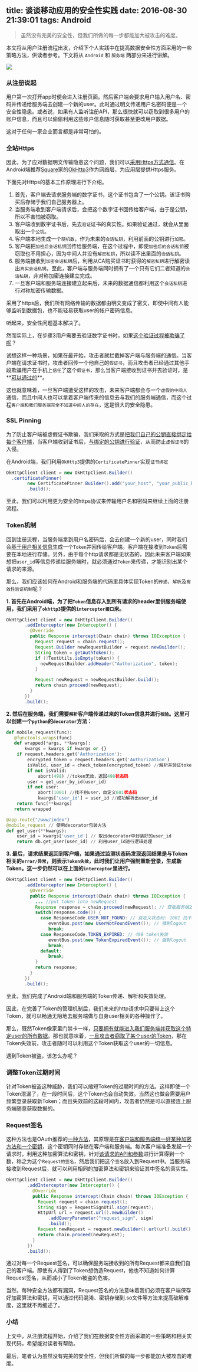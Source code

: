 title: 谈谈移动应用的安全性实践
date: 2016-08-30 21:39:01
tags: Android
---
>虽然没有完美的安全性，但我们所做的每一步都能加大被攻击的难度。

<!-- more -->

本文将从用户注册流程出发，介绍下个人实践中在提高数据安全性方面采用的一些策略方法，供读者参考。下文将从 `Android` 和 `服务端` 两部分来进行讲解。

![](http://upload-images.jianshu.io/upload_images/281665-29572b7461c3d279.jpeg?imageMogr2/auto-orient/strip%7CimageView2/2/w/1240)



### 从注册说起

用户第一次打开app时便会进入注册页面。然后客户端会要求用户输入用户名、密码并传递给服务端去创建一个新的user。此时通过明文传递用户名密码便是一个安全性隐患。或者说，如果有人监听注册API，那么很快就可以窃取到很多用户的账户信息，而且可以偷偷利用这些账户信息随时获取甚至更改用户数据。

这对于任何一家企业而言都是非常可怕的。



### 全站Https

因此，为了应对数据明文传输隐患这个问题，我们可以<u>采用[Https](https://en.wikipedia.org/wiki/HTTPS)方式通信</u>。在Android端推荐[Square](http://square.github.io/)家的[OkHttp3](https://github.com/square/okhttp)作为网络层，为应用层提供Https服务。

下面先对Https的基本工作原理进行下介绍。

1. 首先，客户端去请求服务端的数字证书，这个证书包含了一个公钥。该证书购买后存储于我们自己服务器上。
2. 当服务端收到客户端请求后，会把这个数字证书回传给客户端，由于是公钥，所以不害怕被窃取。
3. 客户端收到数字证书后，先去`验证`证书的真实性。如果验证通过，就会从里面取出一个`公钥`。
4. 客户端本地生成一个`随机数`，作为未来的`会话私钥`，利用前面的公钥进行`加密`。
5. 客户端把`加密后会话私钥`回传给服务端，在这个过程中，即使`加密后的会话私钥`被窃取也不用担心，因为中间人并没有`解密私钥`，所以读不出里面的`会话私钥`。
6. 服务端接收到`加密会话私钥`后，利用从CA购买证书时获得的`解密私钥`进行解密读出`真实会话私钥`。至此，客户端与服务端同时拥有了一个只有它们二者知道的`会话私钥`，非对称加密连接建立完成。
7. 一旦客户端和服务端连接建立起来后，未来的数据通信都利用这个`会话私钥`进行对称加密传输数据。

采用了https后，我们所有网络传输的数据都由明文变成了密文，即使中间有人能够监听到数据包，也不能轻易获取user的帐户密码信息。

听起来，安全性问题基本解决了。

然而实际上，在步骤3用户需要去验证数字证书时，如果<u>这个验证过程被欺骗了呢</u>？

试想这样一种场景，如果在最开始，攻击者就拦截掉客户端与服务端的通信。当客户端在请求证书时，攻击者回传一个他自己的`假证书`，而且攻击者已经通过其他手段欺骗用户在手机上`信任`了这个`假证书`，那么当客户端接收到证书并去验证时，是**<u>可以通过的</u>**。

这也就意味着，一旦客户端遭受这样的攻击，未来客户端都会与一个`虚假的中间人`通信，而且中间人也可以拿着客户端传来的信息去与我们的服务端通信，而这个过程`客户端和我们服务端完全不知道中间人的存在`，这是很大的安全隐患。



### SSL Pinning

为了防止客户端被虚假证书欺骗，我们采取的方式是<u>把我们自己的公钥直接绑定给每个客户端</u>，当客户端收到证书后，<u>与绑定的公钥进行验证</u>，从而防止`虚假证书`的入侵。

在Android端，我们利用`OkHttp3`提供的`CertificatePinner`实现`证书绑定`

```java
OkHttpClient client = new OkHttpClient.Builder()
  .certificatePinner(
        new CertificatePinner.Builder().add("your_host", "your_public_key").build())
        .build();
```

至此，我们可以利用更为安全的https协议来传输用户名和密码来继续上面的注册流程。



### Token机制

回到注册流程，当服务端拿到用户名密码后，会去创建一个新的user，同时我们会<u>基于用户相关信息</u>生成一个`Token`并回传给客户端。客户端在接收到`Token`后需要在本地进行存储。另外，由于每个http请求都是无状态的，因此未来客户端如果想把`user_id`等信息传递给服务端时，就必须通过`Token`来传递，才能识别出某个请求的来源。

那么，我们应该如何在Android和服务端的代码里具体实现Token的`传递`、`解析`及`有效性验证机制`呢？

**1. 首先在Android端，为了把`Token`信息存入到所有请求的header里供服务端使用，我们采用了`okhttp3`提供的`interceptor接口`来。**

```java
OkHttpClient client = new OkHttpClient.Builder()
       .addInterceptor(new Interceptor() {
         @Override
         public Response intercept(Chain chain) throws IOException {
           Request request = chain.request();
           Request.Builder newRequestBuilder = request.newBuilder();
           String token = getAuthToken();
           if (!TextUtils.isEmpty(token)) {
             newRequestBuilder.addHeader("Authorization", token);
           }

           Request newRequest = newRequestBuilder.build();
           return chain.proceed(newRequest);
         }
       })
       .build();
```

**2. 然后在服务端，我们需要`解析`客户端传递过来的Token信息并进行`校验`。这里可以创建一个`python`的`decorator`方法：**

```python
def mobile_request(func):
   @functools.wraps(func)
   def wrapped(*args, **kwargs):
       kwargs = kwargs if kwargs or {}
   	if request.headers.get('Authorization'):
   		encrypted_token = request.headers.get('Authorization')
   		isValid, user_id = check_token(encrypted_token) //解析并验证token有效性
   		if not isValid:
   			abort(498) //token无效，返回498状态码
   		user = get_user_by_id(user_id)
   		if not user:
   			abort(1001) //找不到user，自定义601状态码
			kwargs['user_id'] = user_id //成功解析出user_id
   	return func(**kwargs)
   return wrapped	
```

```py
@app.route("/www/index")
@mobile_request // 使用decorator包装方法
def get_user(**kwargs):
	user_id = kwargs['user_id'] // 取出decorator中封装好的user_id
	return db.get_user(user_id) // 利用user_id进行逻辑处理
```

**3. 最后，请求结果返回到客户端，如果通过监测状态码发现返回结果是与Token相关的`error/异常`，则表示`Token失效`，此时我们让用户强制重新登录，生成新Token。这一步仍然可以在上面的`interceptor`里进行。**

```java
OkHttpClient client = new OkHttpClient.Builder()
       .addInterceptor(new Interceptor() {
         @Override
         public Response intercept(Chain chain) throws IOException {
           ... //put token into newRequest
           Response response = chain.proceed(newRequest); // 获取服务端返回结果
           switch(response.code()) {
             case ResponseCode.USER_NOT_FOUND: // 自定义状态码: 1001 找不到user
             	eventBus.post(new UserNotFoundEvent()); // 强制logout
             	break;
             case ResponseCode.TOKEN_EXPIRED: // 498 token失效
             	eventBus.post(new TokenExpiredEvent()); // 强制logout
             	break;
             default:
             	break;
           }
           return response;
         }
       })
       .build();
```

至此，我们完成了Android端和服务端的Token传递、解析和失效处理。

因此，在完善了Token的管理机制后，我们未来的http请求中只要带上这个Token，就可以畅通无阻地去服务端做与自身user相关的各种操作了。

那么，既然Token像家里门禁卡一样，<u>只要拥有就能进入我们服务端并获取这个特定user的所有数据</u>。那也就意味着，<u>一旦攻击者窃取了某个user的Token</u>，那在Token失效前，攻击者随时可以利用这个Token获取这个user的一切信息。

遇到Token被盗，该怎么办呢？



### 调整Token过期时间

针对Token被盗这种威胁，我们可以缩短Token的过期时间的方法。这样即使一个Token泄漏了，在一段时间后，这个Token也会自动失效。当然这也做会需要用户频繁登录获取新Token；而且失效前的这段时间内，攻击者仍然是可以直接连上服务端随意获取数据的。



### Request签名

这种方法也是OAuth推荐的[一种方法](https://oauth.net/core/1.0/#signing_process)，其原理是<u>在客户端和服务端统一好某种加密方法和一个密钥</u>，这个密钥同时存储在客户端和服务端。每次客户端准备发起一个请求时，利用这种加密算法和密钥，针对<u>该请求的API和参数</u>进行计算得到一个数，称之为这个`Request的签名`，然后我们把这个`签名`放入到Request中。当服务端接收到Request后，就可以利用相同的加密算法和密钥来验证其中签名的真实性。

```java
OkHttpClient client = new OkHttpClient.Builder()
        .addInterceptor(new Interceptor() {
          @Override
          public Response intercept(Chain chain) throws IOException {
            Request request = chain.request();
            String sign = RequestSignUtil.sign(request);
            HttpUrl url = request.url().newBuilder()
        		.addQueryParameter("request_sign", sign)
        		.build();
            Request newRequest = request.newBuilder().url(url).build();
            return chain.proceed(newRequest);
          }
        })
        .build();
```

通过对每一个Request签名，可以确保服务端接收到的所有Request都来自我们自己的客户端。即使有人得到了Token想伪造Request，他也不知道如何计算Request签名，从而减小了Token被盗的危害。

当然，每种安全方法都有漏洞，Request签名的方法意味着我们必须在客户端保存好加密算法和密钥，可以通过代码混淆、密钥存储到.so文件等方法来提高破解难度，这里就不再细述了。



### 小结

上文中，从注册流程开始，介绍了我们在数据安全性方面采取的一些策略和相关实现代码，希望能对读者有帮助。

最后，笔者认为虽然没有完美的安全性，但我们所做的每一步都能加大被攻击的难度。

